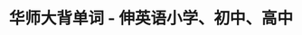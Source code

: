 ---
description: 同类app中算是有对学习方式的思考。
layout: post
results:
- primaryGenreName: Education
  version: '1.0'
  trackViewUrl: https://itunes.apple.com/cn/app/hua-shi-da-bei-dan-ci-shen/id760171702?mt=8&uo=4
  artworkUrl100: http://a335.phobos.apple.com/us/r30/Purple/v4/8d/3a/6f/8d3a6f18-3846-c518-f926-b526f7c100ad/mzl.utythewl.png
  artworkUrl60: http://a1686.phobos.apple.com/us/r30/Purple4/v4/27/40/96/274096eb-10a3-4b6c-d8e8-30198f18a7bb/Icon.png
  userRatingCountForCurrentVersion: 1
  sellerName: Shanghai Hujia Cultural Communications Co.,Ltd
  supportedDevices:
  - iPad23G
  - iPhone5c
  - iPhone5
  - iPadThirdGen
  - iPad3G
  - iPadMini
  - iPadThirdGen4G
  - iPadMini4G
  - iPad2Wifi
  - iPadFourthGen4G
  - iPadWifi
  - iPadFourthGen
  - iPodTouchThirdGen
  - iPhone4
  - iPodTouchFifthGen
  - iPhone-3GS
  - iPhone4S
  - iPodTouchourthGen
  - iPhone5s
  genres:
  - 教育
  - 参考
  trackName: 华师大背单词 - 伸英语小学、初中、高中
  description: 华师大背单词是由华师大出版社与沪江网强强联合推出的背单词应用，涵盖了伸英语小学、初中、高中共5本词书。通过清晰明了的释义和通俗易懂的例句，帮助学生学习掌握这些词汇的用法，使枯燥的单词语义和生活中的场景互相激活，紧密关联，寓教于乐。
  price: 0
  trackId: 760171702
  releaseDate: '2013-12-20T09:41:30Z'
  screenshotUrls:
  - http://a2.mzstatic.com/us/r30/Purple/v4/45/36/04/453604a6-f390-1a5e-2b6b-46d07bf3b417/screen1136x1136.jpeg
  - http://a1.mzstatic.com/us/r30/Purple4/v4/de/a3/b0/dea3b06e-e68c-03c1-bd76-87f68fd970ba/screen1136x1136.jpeg
  - http://a1.mzstatic.com/us/r30/Purple/v4/1a/d5/b3/1ad5b374-5e82-f819-83d4-f4b55fa17db4/screen1136x1136.jpeg
  - http://a2.mzstatic.com/us/r30/Purple6/v4/86/19/93/861993a9-5dfa-1e13-aded-d051dd910ae4/screen1136x1136.jpeg
  - http://a5.mzstatic.com/us/r30/Purple4/v4/90/59/fe/9059fe44-b049-7873-1236-af083fc5e5fc/screen1136x1136.jpeg
  artistViewUrl: https://itunes.apple.com/cn/artist/hu-jiang-wang/id453381262?uo=4
  primaryGenreId: 6017
  averageUserRatingForCurrentVersion: 5
  kind: software
  fileSizeBytes: '11388697'
  bundleId: com.hujiang.wordgameshsd
  trackContentRating: 4+
  artistName: 沪江网
  trackCensoredName: 华师大背单词 - 伸英语小学、初中、高中
  isGameCenterEnabled: false
  contentAdvisoryRating: 4+
  languageCodesISO2A:
  - EN
  - ZH
  features:
  - iosUniversal
  wrapperType: software
  artworkUrl512: http://a335.phobos.apple.com/us/r30/Purple/v4/8d/3a/6f/8d3a6f18-3846-c518-f926-b526f7c100ad/mzl.utythewl.png
  formattedPrice: 免费
  artistId: 453381262
  genreIds:
  - '6017'
  - '6006'
  currency: CNY
  ipadScreenshotUrls:
  - http://a5.mzstatic.com/us/r30/Purple6/v4/07/31/41/073141ec-37a3-a180-0d1c-6b3bbb7f8201/screen480x480.jpeg
  - http://a4.mzstatic.com/us/r30/Purple4/v4/c1/32/bb/c132bb6f-0b34-9fa8-8144-6b014a25427f/screen480x480.jpeg
  - http://a5.mzstatic.com/us/r30/Purple4/v4/ec/51/3d/ec513d62-0bc5-0f2e-4232-9385f7bea707/screen480x480.jpeg
  - http://a5.mzstatic.com/us/r30/Purple/v4/89/78/e1/8978e1d0-1d90-714f-e722-ad86da5b988d/screen480x480.jpeg
  - http://a1.mzstatic.com/us/r30/Purple6/v4/6c/26/09/6c26098b-4f0a-871c-34a8-fb452de431fe/screen480x480.jpeg
category: 教育
tags: tag1
resultCount: 1
title: 华师大背单词 - 伸英语小学、初中、高中

---